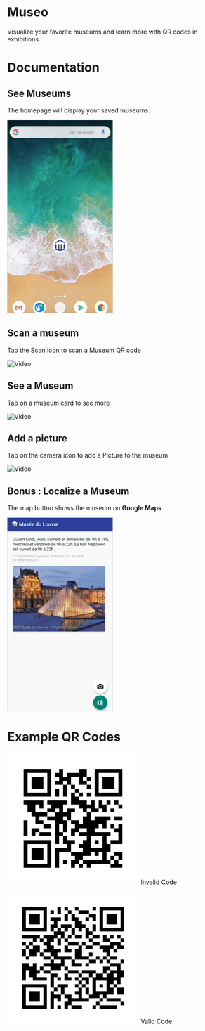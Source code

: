 # Museo
Visualize your favorite museums and learn more with QR codes in exhibitions.

# Documentation

## See Museums
The homepage will display your saved museums.

![Video](demo/videos/list_full.gif)

## Scan a museum
Tap the Scan icon to scan a Museum QR code

![Video](demo/videos/scan.gif)

## See a Museum
Tap on a museum card to see more

![Video](demo/videos/fiche.gif)

## Add a picture
Tap on the camera icon to add a Picture to the museum

![Video](demo/videos/new_pic.gif)


## **Bonus** : Localize a Museum
The map button shows the museum on **Google Maps** 

![Video](demo/videos/map.gif)

# Example QR Codes
![Code Invalide](/demo/qr/qr_arnaud.png)
Invalid Code

![Code Valide](/demo/qr/qr_musee.png)
Valid Code
